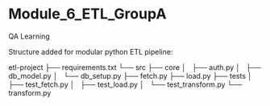 # Module_6_ETL_GroupA
QA Learning

Structure added for modular python ETL pipeline:

etl-project
├── requirements.txt
└── src
    ├── core
    │   ├── auth.py
    │   ├── db_model.py
    │   └── db_setup.py
    ├── fetch.py
    ├── load.py
    ├── tests
    │   ├── test_fetch.py
    │   ├── test_load.py
    │   └── test_transform.py
    └── transform.py
